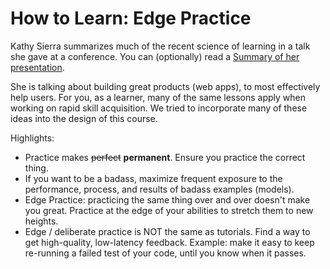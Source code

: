 
# How to Learn: Edge Practice

Kathy Sierra summarizes much of the recent science of learning in a talk she gave at a conference. You can (optionally) read a [Summary of her presentation](http://justingoeres.tumblr.com/post/32669772969/live-from-bos2012-building-a-minimum-badass-user).

She is talking about building great products (web apps), to most effectively help users. For you, as a learner, many of the same lessons apply when working on rapid skill acquisition. We tried to incorporate many of these ideas into the design of this course.

Highlights:
- Practice makes <s>perfect</s> **permanent**. Ensure you practice the correct thing.
- If you want to be a badass, maximize frequent exposure to the performance, process, and results of badass examples (models).
- Edge Practice: practicing the same thing over and over doesn't make you great. Practice at the edge of your abilities to stretch them to new heights.
- Edge / deliberate practice is NOT the same as tutorials. Find a way to get high-quality, low-latency feedback. Example: make it easy to keep re-running a failed test of your code, until you know when it passes.


